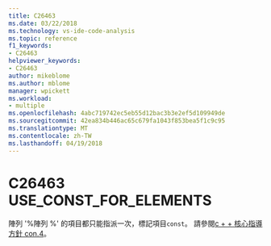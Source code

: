 ```yaml
---
title: C26463
ms.date: 03/22/2018
ms.technology: vs-ide-code-analysis
ms.topic: reference
f1_keywords:
- C26463
helpviewer_keywords:
- C26463
author: mikeblome
ms.author: mblome
manager: wpickett
ms.workload:
- multiple
ms.openlocfilehash: 4abc719742ec5eb55d12bac3b3e2ef5d109949de
ms.sourcegitcommit: 42ea834b446ac65c679fa1043f853bea5f1c9c95
ms.translationtype: MT
ms.contentlocale: zh-TW
ms.lasthandoff: 04/19/2018
---
```

# <a name="c26463-useconstforelements"></a>C26463 USE_CONST_FOR_ELEMENTS
  陣列 '%陣列 %' 的項目都只能指派一次，標記項目`const`。 請參閱[c + + 核心指導方針 con.4](https://github.com/isocpp/CppCoreGuidelines/blob/master/CppCoreGuidelines.md#con4-use-const-to-define-objects-with-values-that-do-not-change-after-construction)。